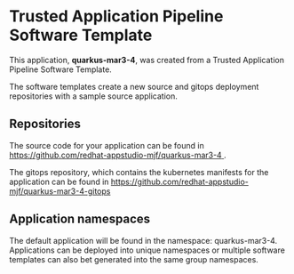# Trusted Application Pipeline Software Template

This application, **quarkus-mar3-4**, was created from a Trusted Application Pipeline Software Template.

The software templates create a new source and gitops deployment repositories with a sample source application. 

## Repositories

The source code for your application can be found in [https://github.com/redhat-appstudio-mjf/quarkus-mar3-4 ](https://github.com/redhat-appstudio-mjf/quarkus-mar3-4 ).
 
The gitops repository, which contains the kubernetes manifests for the application can be found in 
[https://github.com/redhat-appstudio-mjf/quarkus-mar3-4-gitops ](https://github.com/redhat-appstudio-mjf/quarkus-mar3-4-gitops ) 

## Application namespaces 

The default application will be found in the namespace: quarkus-mar3-4. Applications can be deployed into unique namespaces or multiple software templates can also bet generated into the same group namespaces.  